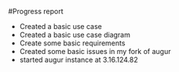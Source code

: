 #Progress report
* Created a basic use case
* Created a basic use case diagram
* Create some basic requirements
* Created some basic issues in my fork of augur
* started augur instance at 3.16.124.82
